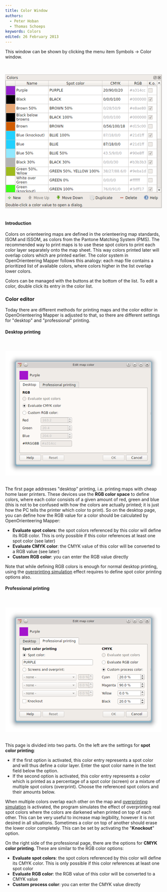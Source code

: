 ```yaml
---
title: Color Window
authors:
  - Peter Hoban
  - Thomas Schoeps
keywords: Colors
edited: 26 February 2013
---
```


<p>This window can be shown by clicking the menu item Symbols -&gt; Color window.</p>

<br/><br/><img src="images/color_dock_widget.png" border="0" /><br/><br/>

<h4>Introduction</h4>

<p>Colors on orienteering maps are defined in the orienteering map standards, ISOM and ISSOM, as colors from the Pantone Matching System (PMS). The recommended way to print maps is to use these spot colors to print each color layer separately onto the map sheet. This way colors printed later will overlap colors which are printed earlier. The color system in OpenOrienteering Mapper follows this analogy: each map file contains a prioritized list of available colors, where colors higher in the list overlap lower colors.</p>

<p>Colors can be managed with the buttons at the bottom of the list. To edit a color, double click its entry in the color list.</p>

<h3 id="editor">Color editor</h3>

<p>Today there are different methods for printing maps and the color editor in OpenOrienteering Mapper is adjusted to that, so there are different settings for "desktop" and "professional" printing.</p>

<h4>Desktop printing</h4>

<br/><br/><img src="images/color_editor_desktop.png" border="0" /><br/><br/>

<p>The first page addresses "desktop" printing, i.e. printing maps with cheap home laser printers. These devices use the <b>RGB color space</b> to define colors, where each color consists of a given amount of red, green and blue (this is not to be confused with how the colors are actually printed; it is just how the PC tells the printer which color to print). So on the desktop page, you can define how the RGB value for a color should be calculated by OpenOrienteering Mapper:</p>

<ul>
<li><b>Evaluate spot colors</b>: the spot colors referenced by this color will define its RGB color. This is only possible if this color references at least one spot color (see later)</li>
<li><b>Evaluate CMYK color</b>: the CMYK value of this color will be converted to a RGB value (see later)</li>
<li><b>Custom RGB color</b>: you can enter the RGB value directly</li>
</ul>

<p>Note that while defining RGB colors is enough for normal desktop printing, using the <a href="view_menu.md#overprinting">overprinting simulation</a> effect requires to define spot color printing options also.

<h4>Professional printing</h4>

<br/><br/><img src="images/color_editor_professional.png" border="0" /><br/><br/>

<p>This page is divided into two parts. On the left are the settings for <b>spot color printing</b>:</p>
<ul>
<li>If the first option is activated, this color entry represents a spot color and will thus define a color layer. Enter the spot color name in the text field below the option.</li>
<li>If the second option is activated, this color entry represents a color which is printed as a percentage of a spot color (screen) or a mixture of multiple spot colors (overprint). Choose the referenced spot colors and their amounts below.</li>
</ul>

<p>When multiple colors overlap each other on the map and <a href="view_menu.md#overprinting">overprinting simulation</a> is activated, the program simulates the effect of overprinting real spot colors where the colors are darkened when printed on top of each other. This can be very useful to increase map legibility, however it is not desired in all situations. Sometimes a color on top of another should erase the lower color completely. This can be set by activating the "<b>Knockout</b>" option.</p>

<p>On the right side of the professional page, there are the options for <b>CMYK color printing</b>. These are similar to the RGB color options:</p>

<ul>
<li><b>Evaluate spot colors</b>: the spot colors referenced by this color will define its CMYK color. This is only possible if this color references at least one spot color</li>
<li><b>Evaluate RGB color</b>: the RGB value of this color will be converted to a CMYK value</li>
<li><b>Custom process color</b>: you can enter the CMYK value directly</li>
</ul>

